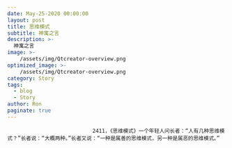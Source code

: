```yaml
---
date: May-25-2020 00:00:00
layout: post
title: 思维模式
subtitle: 神寓之言
description: >-
  神寓之言
image: >-
    /assets/img/Qtcreator-overview.png
optimized_image: >-
    /assets/img/Qtcreator-overview.png
category: Story
tags:
  - blog
  - Story
author: Ron
paginate: true
---
```


							　　2411，《思维模式》一个年轻人问长者：“人有几种思维模式？”长者说：“大概两种。”长者又说：“一种是属善的思维模式，另一种是属恶的思维模式。”
							
							
						